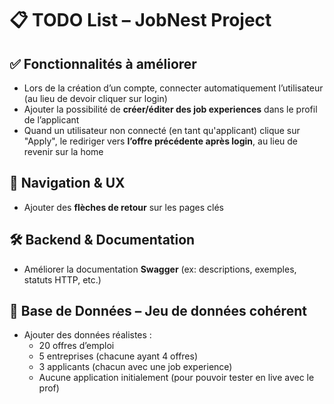 # 📋 TODO List – JobNest Project

## ✅ Fonctionnalités à améliorer

- Lors de la création d’un compte, connecter automatiquement l’utilisateur (au lieu de devoir cliquer sur login)
- Ajouter la possibilité de **créer/éditer des job experiences** dans le profil de l’applicant
- Quand un utilisateur non connecté (en tant qu'applicant) clique sur "Apply", le rediriger vers **l’offre précédente après login**, au lieu de revenir sur la home

## 🔁 Navigation & UX

- Ajouter des **flèches de retour** sur les pages clés

## 🛠 Backend & Documentation

- Améliorer la documentation **Swagger** (ex: descriptions, exemples, statuts HTTP, etc.)

## 🧪 Base de Données – Jeu de données cohérent

- Ajouter des données réalistes :
  - 20 offres d’emploi
  - 5 entreprises (chacune ayant 4 offres)
  - 3 applicants (chacun avec une job experience)
  - Aucune application initialement (pour pouvoir tester en live avec le prof)

